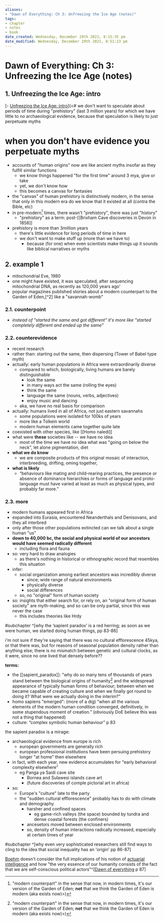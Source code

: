 ```yaml
---
aliases: 
- "Dawn of Everything: Ch 3: Unfreezing the Ice Age (notes)"
tags: 
- chapter
- notes
- book
date_created: Wednesday, December 29th 2021, 8:15:35 pm
date_modified: Wednesday, December 29th 2021, 8:51:23 pm
---
```


# Dawn of Everything: Ch 3: Unfreezing the Ice Age (notes)

## 1. Unfreezing the Ice Age: intro

[- [Unfreezing the Ice Age: intro](unfreezing_the_ice_age_intro.md)](<# we don't want to speculate about periods of time during "prehistory" (last 3 million years) for which we have little to no archaeological evidence, because that speculation is likely to just perpetuate myths

# when you don't have evidence you perpetuate myths

- accounts of "human origins" now are like ancient myths insofar as they fulfill similar functions
	- we know things happened "for the first time" around 3 mya, give or take
	- yet, we don't know how
	- this becomes a canvas for fantasies
- the "canvas" of human prehistory is distinctively modern, in the sense that only in this modern era do we know that it existed at all (contra the Bible, etc)
- in pre-modern[^1] times, there wasn't "prehistory", there was just "history"
	- "prehistory" as a term: post-[[Brixham Cave discoveries in Devon in 1858]]
- prehistory is more than 3million years
	- there's little evidence for long periods of time in here
	- we don't want to make stuff up (more than we have to)
		- because (for one) when even scientists make things up it sounds like biblical narratives or myths

## 2. example 1

- mitochondrial Eve, 1980
- one might have existed, it was speculated, after sequencing mitochondrial DNA, as recently as 120,000 years ago'
- popular magazines published stories about a modern counterpart to the Garden of Eden,[^2] like a "savannah-womb"

### 2.1. counterpoint

- *instead of "started the same and got different" it's more like "started completely different and ended up the same"*

### 2.2. counterevidence

- recent research
- rather than: starting out the same, then dispersing (Tower of Babel type myth)
- actually: early human populations in Africa were extraordinarily diverse
	- compared to which, biologically, living humans are barely distinguishable
		- look the same
		- in many ways act the same (rolling the eyes)
		- think the same
		- language the same (nouns, verbs, adjectives)
		- enjoy music and dancing
	- aka, we have no real basis for comparison
- actually: humans lived in all of Africa, not just eastern savannahs
	- some populations were isolated for 100ks of years
	- more like a Tolkein world
	- modern human elements came together quite late
- coexisted with other species, like [[Homo naledi]]
- what were **these** societies like -- we have no idea
	- most of the time we have no idea what was "going on below the neck", let alone pigmentation, diet
- **what we do know**
	- we are composite products of this original mosaic of interaction, interbreeding, drifting, oming together,
- **what is likely**
	- “behaviours like mating and child-rearing practices, the presence or absence of dominance hierarchies or forms of language and proto-language must have varied at least as much as physical types, and probably far more.”

### 2.3. more

- modern humans appeared first in Africa
- expanded into Eurasia, encountered Neanderthals and Denisovans, and they all interbred
- only after those other populations extincted can we talk about a single human "us"
- **down to 40,000 bc, the social and physical world of our ancestors would have seemed radically different**
	- including flora and fauna
- so: very hard to draw analogies
	- as there's nothing in historical or ethnographic record that resembles this situation
- infer:
	- social organization among earliest ancestors was incredibly diverse
		- since; wide range of natural environments
		- physically diverse
		- social differences
	- so, no "original" form of human society
- so: insights that either search for, or rely on, an "original form of human society" are myth-making, and so can be only partial, since this was never the case
	- this includes theories like Hrdy

[^1]: "modern counterpart" in the sense that now, in modern times, it's our version of the Garden of Eden; **not** that we think the Garden of Eden is modern (aka exists now)>)

#subchapter ^[why the ‘sapient paradox’ is a red herring; as soon as we were human, we started doing human things, pp 83-86]

i'm not sure if they're saying that there was no cultural efflorescence 45kya, or that there was, but for reasons of seasonal population density rather than anything else; there is no mismatch between genetic and cultural clocks, as it were, since no one lived that densely before??

**terms:**

- the [[sapient_paradox]]: "why do so many tens of thousands of years stand between the biological origins of humanity[^1] and the widespread appearance of typically human forms of behaviour; between when we became capable of creating culture and when we finally got round to doing it? What were we actually doing in the interim?”
- homo sapiens "emerged": (more of a dig) “when all the various elements of the modern human condition converged, definitively, in some stupendous moment of creation.” (obviously DoE believe this was not a thing that happened)
- culture: “complex symbolic human behaviour” p 83

the sapient paradox is a mirage:

- archaeological evidence from europe is rich
	- european governments are generally rich
	- european professional institutions have been persuing prehistory longer "at home" then elsewhere
- in fact, with each year, new evidence accumulates for "early behavioral complexity elsewhere"
	- eg Panga ya Saidi cave site
		- Bornea and Sulawesi islands cave art
		- (future discoveries of comple pictorial art in africa)
- so:
	- Europe's "culture" late to the party
	- the "sudden cultural efflorescence" probably has to do with climate and demography
		- harsher and confined spaces
			- eg game-rich valleys (the space) bounded by tundra and dense coastal forests (the confiners)
		- ancesetors moved between enclosed environments
		- so, density of human interactions radically increased, especially at certain times of year

#subchapter ^[why even very sophisticated researchers still find ways to cling to the idea that social inequality has an 'origin' pp 86-87]

[Boehm](boehm_christopher.md) doesn't consider the full implications of his notion of [actuarial intelligence](actuarial_intelligence.md) and how "the very essence of our humanity consists of the fact that we are self-conscious political actors"^[[Dawn of everything](dawn_of_everything_graeber_wengrow.md) p 87]

